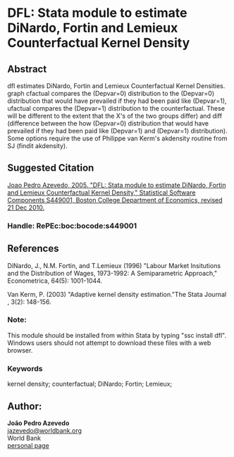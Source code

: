 # DFL: Stata module to estimate DiNardo, Fortin and Lemieux Counterfactual Kernel Density

## Abstract
dfl estimates DiNardo, Fortin and Lemieux Counterfactual Kernel Densities. graph cfactual compares the (Depvar=0) distribution to the (Depvar=0) distribution that would have prevailed if they had been paid like (Depvar=1), ufactual compares the (Depvar=1) distribution to the counterfactual. These will be different to the extent that the X's of the two groups differ) and diff (difference between the how (Depvar=0) distribution that would have prevailed if they had been paid like (Depvar=1) and (Depvar=1) distribution). Some options require the use of Philippe van Kerm's akdensity routine from SJ (findit akdensity).

## Suggested Citation
[Joao Pedro Azevedo, 2005. "DFL: Stata module to estimate DiNardo, Fortin and Lemieux Counterfactual Kernel Density," Statistical Software Components S449001, Boston College Department of Economics, revised 21 Dec 2010.](https://ideas.repec.org/c/boc/bocode/s449001.html)

### Handle: RePEc:boc:bocode:s449001 

## References

DiNardo, J., N.M. Fortin, and T.Lemieux (1996) "Labour Market Insitutions and the Distribution of Wages, 1973-1992: A Semiparametric Approach," Econometrica, 64(5): 1001-1044.

Van Kerm, P. (2003) "Adaptive kernel density estimation."The Stata Journal , 3(2): 148-156.

### Note: 
This module should be installed from within Stata by typing "ssc install dfl". Windows users should not attempt to download these files with a web browser.

### Keywords
kernel density; counterfactual; DiNardo; Fortin; Lemieux;

## Author: 

  **João Pedro Azevedo**  
  [jazevedo@worldbank.org](mailto:jazevedo@worldbank.org)  
  World Bank  
  [personal page](http://www.worldbank.org/en/about/people/j/joao-pedro-azevedo)  

